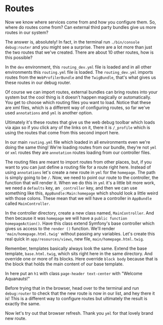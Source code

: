# Routes

Now we know where services come from and how you configure them. So, where do
routes come from? Can external third party bundles give us more routes in our system?

The answer is, absolutely! In fact, in the terminal run `./bin/console debug:router`
and you might see a surprise. There are a lot more than just the two routes that we've
created. There are about 10 other routes, how is this possible? 

In the `dev` environment, this `routing_dev.yml` file is loaded and in all other
environments this `routing.yml` file is loaded. The `routing_dev.yml` imports routes
from the `WebProfilerBundle` and the `TwigBundle`, that's what gives us these routes
in our debug router. 

Of course we can import routes, external bundles can bring routes into your system 
but the cool thing is it doesn't happen magically or automatically. You get to choose
which routing files you want to load. Notice that these are xml files, which is
a different way of configuring routes, so far we've used `annotations` and `yml` is
another option.

Ultimately it's these routes that give us the web debug toolbar which loads via
ajax so if you click any of the links on it, there it is `/_profile` which is
using the routes that come from this second import here. 

In our main `routing.yml` file which loaded in all environments even we're doing the
same thing! We're loading routes from our bundle, they're not `yml` or `xml` routes
they are `annotation` routes loading from our controller files.

The routing files are meant to import routes from other places, but, if you want to
you can just define a routing file for a route right here. Instead of using 
`annotations` let's create a new route in `yml` for the `homepage`. The path is
simply going to be `/`. Now, we need to point our route to the controller, the function
that will render it. When we do this in `yml` it's a little bit more work, we need
a `defaults` key, an `_controller` key, and then we can use something like this,
`AppBundle:Main:homepage` which should look a little weird with those colons. These
mean that we will have a controller in `AppBundle` called `MainController`. 

In the controller directory, create a new class named, `MainController`. And
then because it was `homepage` we will have a `public function homepageAction()`.
Have this class extend Symfony's base controller which gives us access to the
`render ()` function. We'll render `'main/homepage.html.twig'` without passing
any variables. Let's create this real quick in `app/resources/views`, new file, 
`main/homepage.html.twig`. 

Remember, templates basically always look the same. Extend the base template, 
`base.html.twig`, which sits right here in the same directory. And override 
one or more of its blocks. Here override `block body` because that is the block that
holds the main content of our base template. 

In here put an `h1` with class `page-header text-center` with "Welcome Aquanauts!"

Before trying that in the browser, head over to the terminal and run `debug:router`
to check that the new route is now in our list, and hey there it is! This is a 
different way to configure routes but ultimately the result is exactly the same.

Now let's try out that browser refresh. Thank you `yml` for that lovely brand new route. 
